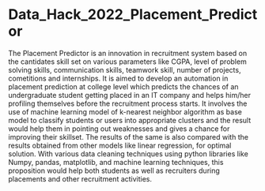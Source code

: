 # Data_Hack_2022_Placement_Predictor
 
The Placement Predictor is an innovation in recruitment system based on the cantidates skill set on various parameters like CGPA, level of problem solving skills, communication skills, teamwork skill, number of projects, cometitions and internships. It is aimed to develop an automation in placement prediction at college level which predicts the chances of an undergraduate student getting placed in an IT company and helps him/her profiling themselves before the recruitment process starts. It involves the use of machine learning model of k-nearest neighbor algorithm as base model to classify students or users into appropriate clusters and the result would help them in pointing out weaknesses and gives a chance for improving their skillset. The results of the same is also compared with the results obtained from other models like linear regression, for optimal solution. With various data cleaning techniques using python libraries like Numpy, pandas, matplotlib, and machine learning techniques, this proposition would help both students as well as recruiters during placements and other recruitment activities.
